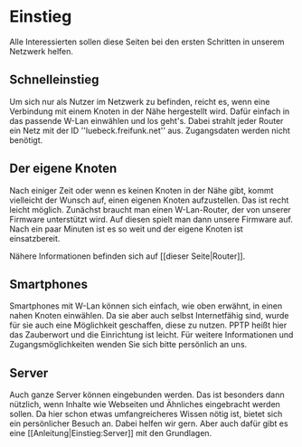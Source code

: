 # Einstieg
Alle Interessierten sollen diese Seiten bei den ersten Schritten in unserem Netzwerk helfen.

## Schnelleinstieg
Um sich nur als Nutzer im Netzwerk zu befinden, reicht es, wenn eine Verbindung mit einem Knoten in der Nähe hergestellt wird.
Dafür einfach in das passende W-Lan einwählen und los geht's. Dabei strahlt jeder Router ein Netz mit der ID ''luebeck.freifunk.net'' aus. Zugangsdaten werden nicht benötigt.

## Der eigene Knoten
Nach einiger Zeit oder wenn es keinen Knoten in der Nähe gibt, kommt vielleicht der Wunsch auf, einen eigenen Knoten aufzustellen. Das ist recht leicht möglich.
Zunächst braucht man einen W-Lan-Router, der von unserer Firmware unterstützt wird. Auf diesen spielt man dann unsere Firmware auf. Nach ein paar Minuten ist es so weit und der eigene Knoten ist einsatzbereit.

Nähere Informationen befinden sich auf [[dieser Seite|Router]].

## Smartphones
Smartphones mit W-Lan können sich einfach, wie oben erwähnt, in einen nahen Knoten einwählen.
Da sie aber auch selbst Internetfähig sind, wurde für sie auch eine Möglichkeit geschaffen, diese zu nutzen.
PPTP heißt hier das Zauberwort und die Einrichtung ist leicht.
Für weitere Informationen und Zugangsmöglichkeiten wenden Sie sich bitte persönlich an uns.

## Server
Auch ganze Server können eingebunden werden. Das ist besonders dann nützlich, wenn Inhalte wie Webseiten und Ähnliches eingebracht werden sollen.
Da hier schon etwas umfangreicheres Wissen nötig ist, bietet sich ein persönlicher Besuch an. Dabei helfen wir gern.
Aber auch dafür gibt es eine [[Anleitung|Einstieg:Server]] mit den Grundlagen.
